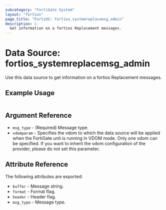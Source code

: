 ```yaml
---
subcategory: "FortiGate System"
layout: "fortios"
page_title: "FortiOS: fortios_systemreplacemsg_admin"
description: |-
  Get information on a fortios Replacement messages.
---
```


# Data Source: fortios_systemreplacemsg_admin
Use this data source to get information on a fortios Replacement messages.


## Example Usage

```hcl

```

## Argument Reference

* `msg_type` - (Required) Message type.
* `vdomparam` - Specifies the vdom to which the data source will be applied when the FortiGate unit is running in VDOM mode. Only one vdom can be specified. If you want to inherit the vdom configuration of the provider, please do not set this parameter.

## Attribute Reference

The following attributes are exported:

* `buffer` - Message string.
* `format` - Format flag.
* `header` - Header flag.
* `msg_type` - Message type.
